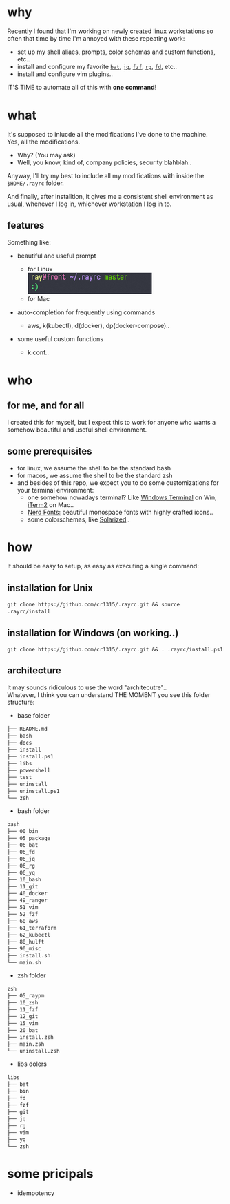 # why

Recently I found that I'm working on newly created linux workstations so often that time by time I'm annoyed with these repeating work:  

- set up my shell aliaes, prompts, color schemas and custom functions, etc..
- install and configure my favorite [`bat`](https://github.com/sharkdp/bat), [`jq`](https://github.com/stedolan/jq), [`fzf`](https://github.com/junegunn/fzf), [`rg`](https://github.com/BurntSushi/ripgrep), [`fd`](https://github.com/sharkdp/fd), etc..
- install and configure vim plugins..

IT'S TIME to automate all of this with **one command**!

# what

It's supposed to inlucde all the modifications I've done to the machine.  
Yes, all the modifications.  

- Why? (You may ask)
- Well, you know, kind of, company policies, security blahblah..

Anyway, I'll try my best to include all my modifications with inside the `$HOME/.rayrc` folder.  

And finally, after installtion, it gives me a consistent shell environment as usual, whenever I log in, whichever workstation I log in to.

## features

Something like:
- beautiful and useful prompt
    - for Linux  
    ![beautiful and useful prompt](./docs/images/linux-prompt-with-git-status.png)
    - for Mac  

- auto-completion for frequently using commands
    - aws, k(kubectl), d(docker), dp(docker-compose).. 

- some useful custom functions
    - k.conf..


# who

## for me, and for all
I created this for myself, but I expect this to work for anyone who wants a somehow beautiful and useful shell environment.

## some prerequisites

- for linux, we assume the shell to be the standard bash
- for macos, we assume the shell to be the standard zsh
- and besides of this repo, we expect you to do some customizations for your terminal environment:  
    - one somehow nowadays terminal? Like [Windows Terminal](https://docs.microsoft.com/en-us/windows/terminal/install) on Win, [iTerm2](https://iterm2.com/) on Mac..
    - [Nerd Fonts:](https://www.nerdfonts.com/) beautiful monospace fonts with highly crafted icons..  
    - some colorschemas, like [Solarized](https://ethanschoonover.com/solarized/)..


# how

It should be easy to setup, as easy as executing a single command:

## installation for Unix

```
git clone https://github.com/cr1315/.rayrc.git && source .rayrc/install
```

## installation for Windows (on working..)

```
git clone https://github.com/cr1315/.rayrc.git && . .rayrc/install.ps1
```

## architecture

It may sounds ridiculous to use the word "architecutre"..  
Whatever, I think you can understand THE MOMENT you see this folder structure:  

- base folder
```
├── README.md
├── bash
├── docs
├── install
├── install.ps1
├── libs
├── powershell
├── test
├── uninstall
├── uninstall.ps1
└── zsh
```

- bash folder
```
bash
├── 00_bin
├── 05_package
├── 06_bat
├── 06_fd
├── 06_jq
├── 06_rg
├── 06_yq
├── 10_bash
├── 11_git
├── 40_docker
├── 49_ranger
├── 51_vim
├── 52_fzf
├── 60_aws
├── 61_terraform
├── 62_kubectl
├── 80_hulft
├── 90_misc
├── install.sh
└── main.sh
```

- zsh folder
```
zsh
├── 05_raypm
├── 10_zsh
├── 11_fzf
├── 12_git
├── 15_vim
├── 20_bat
├── install.zsh
├── main.zsh
└── uninstall.zsh
```

- libs dolers
```
libs
├── bat
├── bin
├── fd
├── fzf
├── git
├── jq
├── rg
├── vim
├── yq
└── zsh
```

# some pricipals

- idempotency
